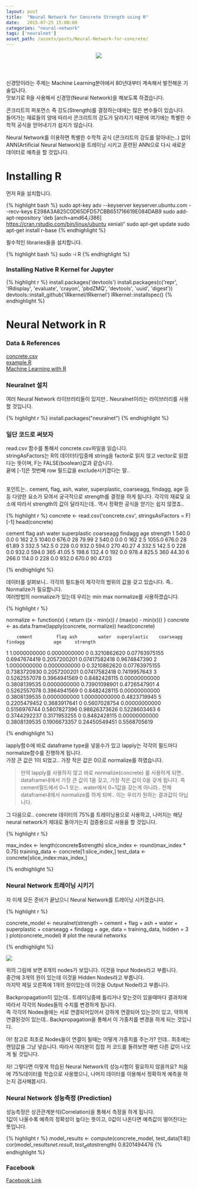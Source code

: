 ```yaml
---
layout: post
title:  "Neural Network for Concrete Strength using R"
date:   2015-07-25 15:00:00
categories: "neural-network"
tags: ['neuralnet']
asset_path: /assets/posts/Neural-Network-for-concrete/
---
```

<header>
    <img src="{{ page.asset_path }}concrete.jpg" class="img-responsive img-rounded">
</header>

신경망이라는 주제는 Machine Learning분야에서 80년대부터 계속해서 발전해온 기술입니다.<br>
맛보기로 R을 사용해서 신경망(Neural Network)을 해보도록 하겠습니다.<br>

콘크리트의 퍼포먼스 즉 강도(Strength)를 결정하는데에는 많은 변수들이 있습니다.<br>
들어가는 재료들의 양에 따라서 콘크리트의 강도가 달라지기 때문에 여기에는 특별한 수학적 공식을 얻어내기가 쉽지가 않습니다. <br>

Neural Network를 이용하면 특별한 수학적 공식 (콘크리트의 강도를 알아내는..) 없이 ANN(Artificial Neural Network)을 트레이닝 시키고
훈련된 ANN으로 다시 새로운 데이터로 예측을 할 것입니다.<br>



# Installing R

먼저  R을 설치합니다.

{% highlight bash %}
sudo apt-key adv --keyserver keyserver.ubuntu.com --recv-keys E298A3A825C0D65DFD57CBB651716619E084DAB9
sudo add-apt-repository 'deb [arch=amd64,i386] https://cran.rstudio.com/bin/linux/ubuntu xenial/'
sudo apt-get update
sudo apt-get install r-base
{% endhighlight %}

필수적인 libraries들을 설치합니다.

{% highlight bash %}
sudo -i R
{% endhighlight %}

### Installing Native R Kernel for Jupyter

{% highlight r %}
install.packages('devtools')
install.packages(c('repr', 'IRdisplay', 'evaluate', 'crayon', 'pbdZMQ', 'devtools', 'uuid', 'digest'))
devtools::install_github('IRkernel/IRkernel')
IRkernel::installspec()
{% endhighlight %}

# Neural Network in R

### Data & References
[concrete.csv][csv]<br>
[example.R][r]<br>
[Machine Learning with R][book]

### Neuralnet 설치

여러 Neural Network 라이브러리들이 있지만.. Neuralnet이라는 라이브러리를 사용할 것입니다.

{% highlight r %}
install.packages("neuralnet")
{% endhighlight %}

### 일단 코드로 써보자

read.csv 함수를 통해서 concrete.csv파일을 읽습니다.<br>
stringAsFactors는 R의 데이터타입중에 string을 factor로 읽지 않고  vector로 읽겠다는 뜻이며, F는 FALSE(boolean)값과 같습니다.<br>
끝에 [-1]은 첫번째 row 필드값을 exclude시키겠다는 말..<br><br>

포인트는.. cement, flag, ash, water, superplastic, coarseagg, findagg, age 등등 다양한 요소가 모여서 궁극적으로 strength를
결정을 하게 됩니다. 각각의 재료및 요소에 따라서 strength의 값이 달라지는데.. 역시 정확한 공식을 얻기는 쉽지 않겠죠..

{% highlight r %}
concrete <- read.csv('concrete.csv', stringsAsFactors = F)[-1]
head(concrete)

  cement  flag ash water superplastic coarseagg findagg age strength
1  540.0   0.0   0   162          2.5    1040.0   676.0  28    79.99
2  540.0   0.0   0   162          2.5    1055.0   676.0  28    61.89
3  332.5 142.5   0   228          0.0     932.0   594.0 270    40.27
4  332.5 142.5   0   228          0.0     932.0   594.0 365    41.05
5  198.6 132.4   0   192          0.0     978.4   825.5 360    44.30
6  266.0 114.0   0   228          0.0     932.0   670.0  90    47.03

{% endhighlight %}

데이터를 살펴보니.. 각각의 필드들이 제각각의 범위의 값을 갖고 있습니다. 즉.. Normalize가 필요합니다.<br>
여러방법의 normalize가 있는데 우리는 min max normalize를 사용하겠습니다.

{% highlight r %}

normalize <- function(x) {
  return ((x - min(x)) / (max(x) - min(x)))
}
concrete <- as.data.frame(lapply(concrete, normalize))
head(concrete)

        cement         flag ash        water  superplastic    coarseagg      findagg           age     strength
1 1.0000000000 0.0000000000   0 0.3210862620 0.07763975155 0.6947674419 0.2057200201 0.07417582418 0.9674847390
2 1.0000000000 0.0000000000   0 0.3210862620 0.07763975155 0.7383720930 0.2057200201 0.07417582418 0.7419957643
3 0.5262557078 0.3964941569   0 0.8482428115 0.00000000000 0.3808139535 0.0000000000 0.73901098901 0.4726547901
4 0.5262557078 0.3964941569   0 0.8482428115 0.00000000000 0.3808139535 0.0000000000 1.00000000000 0.4823719945
5 0.2205479452 0.3683917641   0 0.5607028754 0.00000000000 0.5156976744 0.5807827396 0.98626373626 0.5228603463
6 0.3744292237 0.3171953255   0 0.8482428115 0.00000000000 0.3808139535 0.1906673357 0.24450549451 0.5568705619

{% endhighlight %}

lapply함수에 바로 dataframe type을 넣을수가 있고 lapply는 각각의 필드마다 normalize함수를 진행하게 됩니다.<br>
가장 큰 값은 1이 되었고.. 가장 작은 값은 0으로 normalize를 하였습니다.<br>

<blockquote>
만약 lapply를 사용하지 않고 바로 normalize(concrete) 를 사용하게 되면.. dataframe내에서 가장 큰 값이 1을 갖고, 가장 작은 값이 0을
갖게 됩니다. 즉 cement필드에서 0~1 또는.. water에서 0~1값을 갖는게 아니라.. 전체 dataframe내에서 normalize를 하게 되며..
이는 우리가 원하는 결과값이 아닙니다.
</blockquote>

그 다음으로.. concrete 데이터의 75%를 트레이닝용으로 사용하고, 나머지는 해당 neural network가 제대로 돌아가는지 검증용으로 사용을 할
것입니다.

{% highlight r %}

max_index <- length(concrete$strength)
slice_index <- round(max_index * 0.75)
training_data <- concrete[1:slice_index,]
test_data <- concrete[slice_index:max_index,]

{% endhighlight %}

### Neural Network 트레이닝 시키기
자 이제 모든 준비가 끝났으니 Neural Network를 트레이닝 시키겠습니다. <br>

{% highlight r %}

concrete_model <-
  neuralnet(strength ~ cement + flag + ash + water + superplastic + coarseagg +
      findagg + age, data = training_data, hidden = 3
  )
plot(concrete_model) # plot the neural networks

{% endhighlight %}

<img src="{{page.asset_path}}neuralnet_hidden_3.png" class="img-responsive img-rounded">

위의 그림에 보면 8개의 nodes가 보입니다. 이것을 Input Nodes라고 부릅니다.<br>
중간에 3개의 원이 있는데 이것을 Hidden Nodes라고 부릅니다.<br>
마지막 제일 오른쪽에 1개의 원이있는데 이것을 Output Node라고 부릅니다.<br>

Backpropagation이 있는데.. 트레이닝중에 틀리거나 맞는것이 있을때마다 결과치에 따라서 각각의 Nodes들의 수치를 변경하게 됩니다.<br>
즉 각각의 Nodes들에는 서로 연결되어있어서 강하게 연결되어 있는것이 있고, 약하게 연결된것이 있는데..
Backpropagation을 통해서 이 가중치를 변경을 하게 되는 것입니다.<br>

아! 참고로 최초로 Nodes들이 연결이 될때는 어떻게 가중치를 주는가? 인데..
최초에는 랜덤값을 그냥 넣습니다. 따라서 여러분이 집접 저 코드를 돌려보면 매번 다른 값이 나오게 될 것입니다.<br>

자! 그렇다면 이렇게 학습된 Neural Network의 성능시험이 필요하지 않을까요?
처음에 75%데이터를 학습으로 사용했으니, 나머지 데이터를 이용해서 정확하게 예측을 하는지 검사해봅시다.<br>

<h3> Neural Network 성능측정 (Prediction) </h3>

성능측정은 상관관계분석(Correlation)을 통해서 측정을 하게 됩니다.<br>
1값이 나올수록 예측의 정확성이 높다는 뜻이고, 0값이 나온다면 예측값이 떨어진다는 뜻입니다.

{% highlight r %}
model_results <- compute(concrete_model, test_data[1:8])
cor(model_results$net.result, test_data$strength)
0.8201494476
{% endhighlight %}

### Facebook

[Facebook Link][facebook]



[bitbucket]: https://jochangmin@bitbucket.org/jochangmin/r-examples.git
[book]: http://www.amazon.com/Machine-Learning-R-Brett-Lantz/dp/1782162143/ref=sr_1_1?ie=UTF8&qid=1437813079&sr=8-1&keywords=machine+learning+with+r
[csv]: {{page.asset_path}}concrete.csv
[r]: {{page.asset_path}}example.R
[facebook]:https://www.facebook.com/groups/codingeverybody/permalink/1027643290609540/
